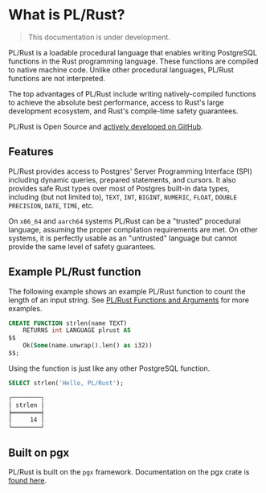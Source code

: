 # What is PL/Rust?

> This documentation is under development.

PL/Rust is a loadable procedural language that enables writing PostgreSQL
functions in the Rust programming language. These functions are compiled to
native machine code. Unlike other procedural languages, PL/Rust functions are
not interpreted.

The top advantages of PL/Rust include writing natively-compiled functions to achieve the absolute best performance,
access to Rust's large development ecosystem, and Rust's compile-time safety guarantees.

PL/Rust is Open Source and [actively developed on GitHub](https://github.com/tcdi/plrust).

## Features

PL/Rust provides access to Postgres' Server Programming Interface (SPI) including dynamic queries, prepared
statements, and cursors. It also provides safe Rust types over most of Postgres built-in data types, including (but
not limited to), `TEXT`, `INT`, `BIGINT`, `NUMERIC`, `FLOAT`, `DOUBLE PRECISION`,
`DATE`, `TIME`, etc.

On `x86_64` and `aarch64` systems PL/Rust can be a "trusted" procedural language, assuming the proper compilation
requirements are met. On other systems, it is perfectly usable as an "untrusted" language but cannot provide the
same level of safety guarantees.

## Example PL/Rust function

The following example shows an example PL/Rust function to count the length of
an input string. See [PL/Rust Functions and Arguments](./use-plrust.md)
for more examples.


```sql
CREATE FUNCTION strlen(name TEXT)
    RETURNS int LANGUAGE plrust AS
$$
    Ok(Some(name.unwrap().len() as i32))
$$;
```

Using the function is just like any other PostgreSQL function.

```sql
SELECT strlen('Hello, PL/Rust');
```

```bash
┌────────┐
│ strlen │
╞════════╡
│     14 │
└────────┘
```


## Built on pgx

PL/Rust is built on the `pgx` framework.  Documentation on the pgx crate is
[found here](https://docs.rs/pgx/latest/pgx/).



